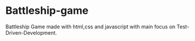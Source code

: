 # Battleship-game
Battleship Game made with html,css and javascript with main focus on Test-Driven-Development.
